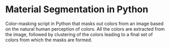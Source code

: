 # Material Segmentation in Python
Color-masking script in Python that masks out colors from an image based on the natural human perception of colors. All the colors are extracted from the image, followed by clustering of the colors leading to a final set of colors from which the masks are formed.
